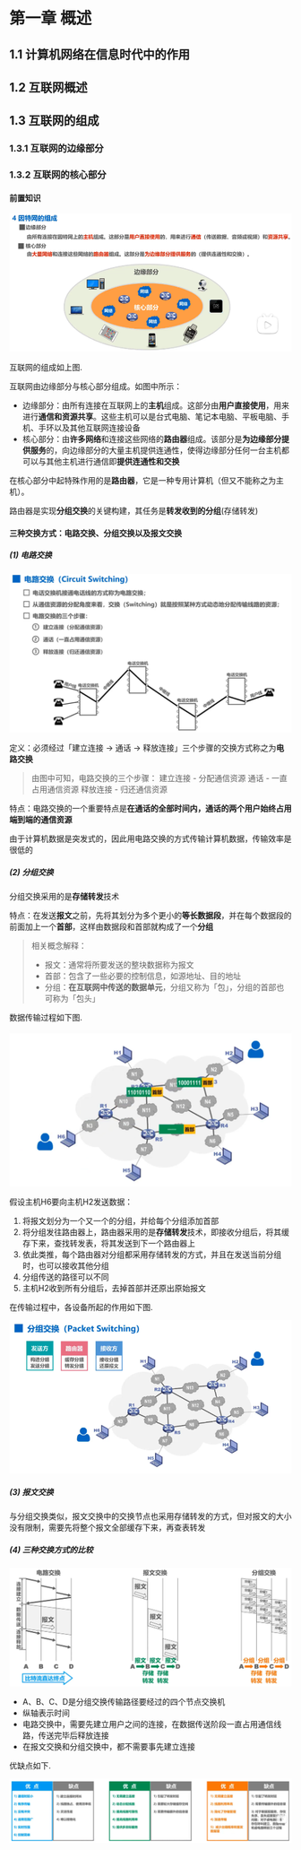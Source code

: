 # 第一章 概述

## 1.1 计算机网络在信息时代中的作用

## 1.2 互联网概述

## 1.3 互联网的组成

### 1.3.1 互联网的边缘部分

### 1.3.2 互联网的核心部分

#### 前置知识

![因特网的组成](images/2023-03-07-15-45-27.png)

互联网的组成如上图.

互联网由边缘部分与核心部分组成。如图中所示：

* 边缘部分：由所有连接在互联网上的**主机**组成。这部分由**用户直接使用**，用来进行**通信和资源共享**。这些主机可以是台式电脑、笔记本电脑、平板电脑、手机、手环以及其他互联网连接设备
* 核心部分：由**许多网络**和连接这些网络的**路由器**组成。该部分是**为边缘部分提供服务**的，向边缘部分的大量主机提供连通性，使得边缘部分任何一台主机都可以与其他主机进行通信即**提供连通性和交换**

在核心部分中起特殊作用的是**路由器**，它是一种专用计算机（但又不能称之为主机）。

路由器是实现**分组交换**的关键构建，其任务是**转发收到的分组**(存储转发)

#### 三种交换方式：电路交换、分组交换以及报文交换

##### (1) 电路交换

![电路交换](images/2023-03-07-15-59-05.png)

定义：必须经过「建立连接 → 通话 → 释放连接」三个步骤的交换方式称之为**电路交换**

> 由图中可知，电路交换的三个步骤：
> 建立连接 - 分配通信资源
> 通话 - 一直占用通信资源
> 释放连接 - 归还通信资源

特点：电路交换的一个重要特点是**在通话的全部时间内，通话的两个用户始终占用端到端的通信资源**

由于计算机数据是突发式的，因此用电路交换的方式传输计算机数据，传输效率是很低的

##### (2) 分组交换

分组交换采用的是**存储转发**技术

特点：在发送**报文**之前，先将其划分为多个更小的**等长数据段**，并在每个数据段的前面加上一个**首部**，这样由数据段和首部就构成了一个**分组**

> 相关概念解释：
> * 报文：通常将所要发送的整块数据称为报文
> * 首部：包含了一些必要的控制信息，如源地址、目的地址
> * 分组：**在互联网中传送的数据单元**，分组又称为「包」，分组的首部也可称为「包头」

数据传输过程如下图.

![分组交换](images/2023-03-07-16-15-07.png)

假设主机H6要向主机H2发送数据：

1. 将报文划分为一个又一个的分组，并给每个分组添加首部
2. 将分组发往路由器上，路由器采用的是**存储转发**技术，即接收分组后，将其缓存下来，查找转发表，将其发送到下一个路由器上
3. 依此类推，每个路由器对分组都采用存储转发的方式，并且在发送当前分组时，也可以接收其他分组
4. 分组传送的路径可以不同
5. 主机H2收到所有分组后，去掉首部并还原出原始报文

在传输过程中，各设备所起的作用如下图.

![](images/2023-03-07-16-22-24.png)

##### (3) 报文交换

与分组交换类似，报文交换中的交换节点也采用存储转发的方式，但对报文的大小没有限制，需要先将整个报文全部缓存下来，再查表转发

##### (4) 三种交换方式的比较

![交换方式的比较](images/2023-03-07-16-26-21.png)

* A、B、C、D是分组交换传输路径要经过的四个节点交换机
* 纵轴表示时间
* 电路交换中，需要先建立用户之间的连接，在数据传送阶段一直占用通信线路，传送完毕后释放连接
* 在报文交换和分组交换中，都不需要事先建立连接

优缺点如下.

![三种交换方式的优缺点](images/2023-03-07-16-30-52.png)